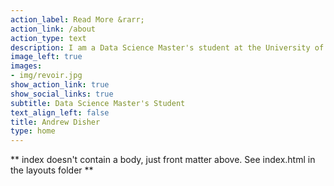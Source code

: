 ```yaml
---
action_label: Read More &rarr;
action_link: /about
action_type: text
description: I am a Data Science Master's student at the University of Massachusetts Dartmouth. My work mainly consists of data application development and effective communication of data through data visualization. The best way you can contact me is by direct messaging me on LinkedIn or by email. 
image_left: true
images:
- img/revoir.jpg
show_action_link: true
show_social_links: true
subtitle: Data Science Master's Student
text_align_left: false
title: Andrew Disher
type: home
---
```


** index doesn't contain a body, just front matter above.
See index.html in the layouts folder **
